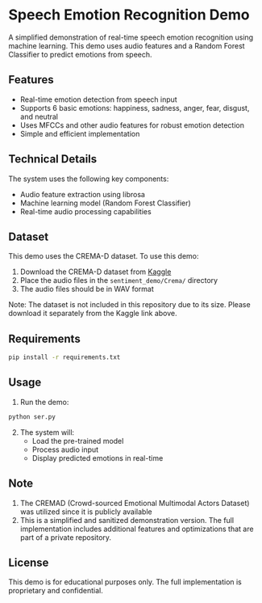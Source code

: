 # Speech Emotion Recognition Demo

A simplified demonstration of real-time speech emotion recognition using machine learning. This demo uses audio features and a Random Forest Classifier to predict emotions from speech.

## Features

- Real-time emotion detection from speech input
- Supports 6 basic emotions: happiness, sadness, anger, fear, disgust, and neutral
- Uses MFCCs and other audio features for robust emotion detection
- Simple and efficient implementation

## Technical Details

The system uses the following key components:
- Audio feature extraction using librosa
- Machine learning model (Random Forest Classifier)
- Real-time audio processing capabilities

## Dataset

This demo uses the CREMA-D dataset. To use this demo:

1. Download the CREMA-D dataset from [Kaggle](https://www.kaggle.com/datasets/dmitrybabko/speech-emotion-recognition-en)
2. Place the audio files in the `sentiment_demo/Crema/` directory
3. The audio files should be in WAV format

Note: The dataset is not included in this repository due to its size. Please download it separately from the Kaggle link above.

## Requirements

```bash
pip install -r requirements.txt
```

## Usage

1. Run the demo:
```bash
python ser.py
```

2. The system will:
   - Load the pre-trained model
   - Process audio input
   - Display predicted emotions in real-time

## Note

1. The CREMAD (Crowd-sourced Emotional Multimodal Actors Dataset) was utilized since it is publicly available
2. This is a simplified and sanitized demonstration version. The full implementation includes additional features and optimizations that are part of a private repository.

## License

This demo is for educational purposes only. The full implementation is proprietary and confidential. 